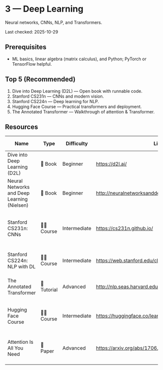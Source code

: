# 3 — Deep Learning

Neural networks, CNNs, NLP, and Transformers.

Last checked: 2025-10-29

## Prerequisites

- ML basics, linear algebra (matrix calculus), and Python; PyTorch or TensorFlow helpful.

## Top 5 (Recommended)

1. Dive into Deep Learning (D2L) — Open book with runnable code.  
2. Stanford CS231n — CNNs and modern vision.  
3. Stanford CS224n — Deep learning for NLP.  
4. Hugging Face Course — Practical transformers and deployment.  
5. The Annotated Transformer — Walkthrough of attention & Transformer.

## Resources

| Name | Type | Difficulty | Link | Summary | Last Checked |
|---|---|---|---|---|---|
| Dive into Deep Learning (D2L) | 📘 Book | Beginner | https://d2l.ai/ | Open-source DL book with runnable notebooks. | 2025-10-29 |
| Neural Networks and Deep Learning (Nielsen) | 📘 Book | Beginner | http://neuralnetworksanddeeplearning.com/ | Gentle introduction to neural nets with code. | 2025-10-29 |
| Stanford CS231n: CNNs | 🧑‍🏫 Course | Intermediate | https://cs231n.github.io/ | CNNs, optimization, and vision tasks; comprehensive notes. | 2025-10-29 |
| Stanford CS224n: NLP with DL | 🧑‍🏫 Course | Intermediate | https://web.stanford.edu/class/cs224n/ | Word vectors, RNNs/LSTMs, attention, transformers. | 2025-10-29 |
| The Annotated Transformer | 📝 Tutorial | Advanced | http://nlp.seas.harvard.edu/2018/04/03/attention.html | Step-by-step Transformer explanation with code. | 2025-10-29 |
| Hugging Face Course | 🧑‍🏫 Course | Intermediate | https://huggingface.co/learn | Practical transformers, datasets, training, and serving. | 2025-10-29 |
| Attention Is All You Need | 📄 Paper | Advanced | https://arxiv.org/abs/1706.03762 | Original Transformer paper introducing attention. | 2025-10-29 |
